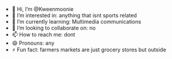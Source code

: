 - 👋 Hi, I’m @Kweenmoonie
- 👀 I’m interested in: anything that isnt sports related
- 🌱 I’m currently learning: Multimedia communications
- 💞️ I’m looking to collaborate on: no
- 📫 How to reach me: dont
- 😄 Pronouns: any
- ⚡ Fun fact: farmers markets are just grocery stores but outside
